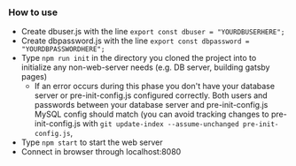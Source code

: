 ### How to use

- Create dbuser.js with the line ```export const dbuser = "YOURDBUSERHERE";```
- Create dbpassword.js with the line ```export const dbpassword = "YOURDBPASSWORDHERE";```
- Type ```npm run init``` in the directory you cloned the project into to initialize any non-web-server needs (e.g. DB server, building gatsby pages)
  - If an error occurs during this phase you don't have your database server or pre-init-config.js configured correctly. Both users and passwords between your database server and pre-init-config.js MySQL config should match (you can avoid tracking changes to pre-init-config.js with ```git update-index --assume-unchanged pre-init-config.js```,
- Type ```npm start``` to start the web server
- Connect in browser through localhost:8080
